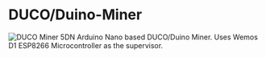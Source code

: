 # DUCO/Duino-Miner

![DUCO Miner 5DN](https://github.com/g7ltt/Duino-Miner/blob/main/usb-radio-sound-card-interface-actual.jpg)
Arduino Nano based DUCO/Duino Miner. Uses Wemos D1 ESP8266 Microcontroller as the supervisor.
